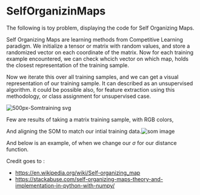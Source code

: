# SelfOrganizinMaps

The following is toy problem, displaying the code for Self Organizing Maps. 

Self Organizing Maps are learning methods from Competitive Learning paradigm. We initialize a tensor or matrix with random values, and store a randomized vector on each coordinate of the matrix. Now for each training example encountered, we can check whcich vector on which map, holds the closest representation of the training sample.

Now we iterate this over all training samples, and we can get a visual representation of our training sample. It can described as an unsupervised algorithm. it could be possible also, for feature extraction using this methodology, or class assignment for unsupervised case. 

![500px-Somtraining svg](https://user-images.githubusercontent.com/17704242/222906029-aeebf8a6-8894-4884-b958-139ee28f6e89.png)

Few are results of taking a matrix training sample, with RGB colors, 

And aligning the SOM to match our intial training data.![som image](https://user-images.githubusercontent.com/17704242/222905952-bcd3f159-8dd2-4dd4-8a3d-bf10ee2876c8.png)


And below is an example, of when we change our $\sigma$ for our distance function. 

Credit goes to :
- https://en.wikipedia.org/wiki/Self-organizing_map
- https://stackabuse.com/self-organizing-maps-theory-and-implementation-in-python-with-numpy/
